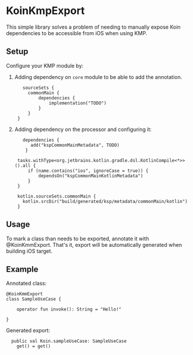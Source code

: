 # KoinKmpExport

This simple library solves a problem of needing to manually expose Koin dependencies to be accessible from iOS when using KMP. 

## Setup

Configure your KMP module by:

1. Adding dependency on `core` module to be able to add the annotation.

   ```
      sourceSets {
        commonMain {
            dependencies {
                implementation("TODO")
            }
        }
    }
   ```
2. Adding dependency on the processor and configuring it:

   ```
      dependencies {
         add("kspCommonMainMetadata", TODO)
       }

    tasks.withType<org.jetbrains.kotlin.gradle.dsl.KotlinCompile<*>>().all {
        if (name.contains("ios", ignoreCase = true)) {
            dependsOn("kspCommonMainKotlinMetadata")
        }
    }

    kotlin.sourceSets.commonMain {
      kotlin.srcDir("build/generated/ksp/metadata/commonMain/kotlin")
    }
   ```

## Usage

To mark a class than needs to be exported, annotate it with @KoinKmmExport. That's it, export will be automatically generated when building iOS target.

## Example

Annotated class:

```
@KoinKmmExport
class SampleUseCase {

    operator fun invoke(): String = "Hello!"

}
```

Generated export:

```
  public val Koin.sampleUseCase: SampleUseCase
    get() = get()
```
